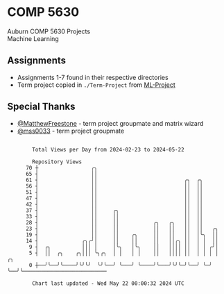 # COMP 5630
Auburn COMP 5630 Projects  
Machine Learning

## Assignments
- Assignments 1-7 found in their respective directories
- Term project copied in `./Term-Project` from [ML-Project](https://github.com/wumphlett/ML-Project)

## Special Thanks
- [@MatthewFreestone](https://github.com/MatthewFreestone) - term project groupmate and matrix wizard
- [@mss0033](https://github.com/mss0033) - term project groupmate

```

        Total Views per Day from 2024-02-23 to 2024-05-22

        Repository Views
      70 ┼                 ╭╮
      65 ┤                 ││
      61 ┤                 ││                            ╭╮  ╭╮
      56 ┤                 ││                            ││  ││
      51 ┤                 ││                            ││  ││
      47 ┤                 ││                            ││  ││
      42 ┤                 ││                            ││  ││
      37 ┤                 ││     ╭╮                     ││  ││
      33 ┤                 ││     ││                     ││  ││
      28 ┤                 ││     ││           ╭╮   ╭╮   ││  ││
      23 ┤                 ││     ││           ││   ││   ││  ││   ╭╮
      19 ┤                 ││     ││    ╭╮     ││   ││   ││  │╰╮  ││
      14 ┤              ╭╮╭╯│     ││    ││     ││   ││╭╮ ││  │ │  ││
       9 ┤  ╭╮          │││ │     │╰╮   │╰╮    ││   ││││ ││  │ │ ╭╯│
       5 ┤  ││  ╭╮    ╭╮│││ ╰╮╭╮  │ │   │ │    ││   ││││ ││  │ │ │ │  ╭╮
       0 ┼──╯╰──╯╰────╯╰╯╰╯  ╰╯╰──╯ ╰───╯ ╰────╯╰───╯╰╯╰─╯╰──╯ ╰─╯ ╰──╯╰───────────────────────────

        Chart last updated - Wed May 22 00:00:32 2024 UTC
        
```
